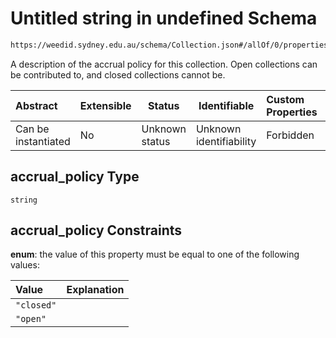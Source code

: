 # Untitled string in undefined Schema

```txt
https://weedid.sydney.edu.au/schema/Collection.json#/allOf/0/properties/accrual_policy
```

A description of the accrual policy for this collection.
Open collections can be contributed to, and closed collections cannot be.


| Abstract            | Extensible | Status         | Identifiable            | Custom Properties | Additional Properties | Access Restrictions | Defined In                                                                        |
| :------------------ | ---------- | -------------- | ----------------------- | :---------------- | --------------------- | ------------------- | --------------------------------------------------------------------------------- |
| Can be instantiated | No         | Unknown status | Unknown identifiability | Forbidden         | Allowed               | none                | [Collection.schema.json\*](out/out/Collection.schema.json "open original schema") |

## accrual_policy Type

`string`

## accrual_policy Constraints

**enum**: the value of this property must be equal to one of the following values:

| Value      | Explanation |
| :--------- | ----------- |
| `"closed"` |             |
| `"open"`   |             |
